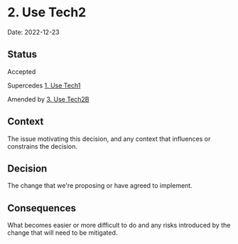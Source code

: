 # 2. Use Tech2

Date: 2022-12-23

## Status

Accepted

Supercedes [1. Use Tech1](0001-use-tech1.md)

Amended by [3. Use Tech2B](0003-use-tech2b.md)

## Context

The issue motivating this decision, and any context that influences or constrains the decision.

## Decision

The change that we're proposing or have agreed to implement.

## Consequences

What becomes easier or more difficult to do and any risks introduced by the change that will need to be mitigated.
